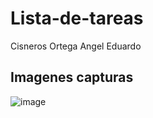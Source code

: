 # Lista-de-tareas
Cisneros Ortega Angel Eduardo
## Imagenes capturas
![image](https://github.com/aecortega/Lista-de-tareas/assets/143548446/bcde9c3c-0d21-43a9-8a47-3d56080d7fb9)
